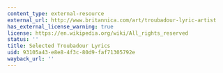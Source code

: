 ```yaml
---
content_type: external-resource
external_url: http://www.britannica.com/art/troubadour-lyric-artist
has_external_license_warning: true
license: https://en.wikipedia.org/wiki/All_rights_reserved
status: ''
title: Selected Troubadour Lyrics
uid: 93105a43-e8e8-4f3c-80d9-faf71305792e
wayback_url: ''
---
```

